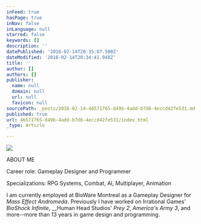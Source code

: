 ```yaml
---
inFeed: true
hasPage: true
inNav: false
inLanguage: null
starred: false
keywords: []
description: ''
datePublished: '2016-02-14T20:35:07.500Z'
dateModified: '2016-02-14T20:34:41.948Z'
title: ''
author: []
authors: []
publisher:
  name: null
  domain: null
  url: null
  favicon: null
sourcePath: _posts/2016-02-14-46571765-d49b-4add-b7d6-4eccd42fe531.md
published: true
url: 46571765-d49b-4add-b7d6-4eccd42fe531/index.html
_type: Article

---
```

![](https://the-grid-user-content.s3-us-west-2.amazonaws.com/4ab229f6-f536-481c-88f9-12002bf13109.jpg)

ABOUT ME

Career role: Gameplay Designer and Programmer

Specializations: RPG Systems, Combat, AI, Multiplayer, Animation

I am currently employed at BioWare Montreal as a Gameplay Designer for _Mass Effect Andromeda_. Previously I have worked on Irrational Games' _BioShock Infinite_, __Human Head Studios' _Prey 2_, _America's Army 3_, and more--more than 13 years in game design and programming.